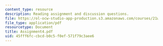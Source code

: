 ```yaml
---
content_type: resource
description: Reading assignment and discussion questions.
file: https://ol-ocw-studio-app-production.s3.amazonaws.com/courses/21w-765j-interactive-and-non-linear-narrative-theory-and-practice-spring-2004/45fff6fccbcdb0c5f0ef571f79c3aee6_Assignment4.pdf
file_type: application/pdf
resourcetype: Document
title: Assignment4.pdf
uid: 45fff6fc-cbcd-b0c5-f0ef-571f79c3aee6
---
```

